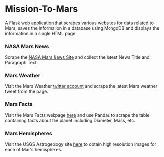 # Mission-To-Mars

A Flask web application that scrapes various websites for data related to Mars, saves the information in a database using MongoDB and displays the information in a single HTML page.

### NASA Mars News

Scrape the [NASA Mars News Site](https://mars.nasa.gov/news/) and collect the latest News Title and Paragraph Text.

### Mars Weather

Visit the Mars Weather [twitter account](https://twitter.com/marswxreport?lang=en) and scrape the latest Mars weather tweet from the page.

### Mars Facts

Visit the Mars Facts webpage [here](http://space-facts.com/mars/) and use Pandas to scrape the table containing facts about the planet including Diameter, Mass, etc.

### Mars Hemispheres

Visit the USGS Astrogeology site [here](https://astrogeology.usgs.gov/search/results?q=hemisphere+enhanced&k1=target&v1=Mars) to obtain high resolution images for each of Mar's hemispheres.